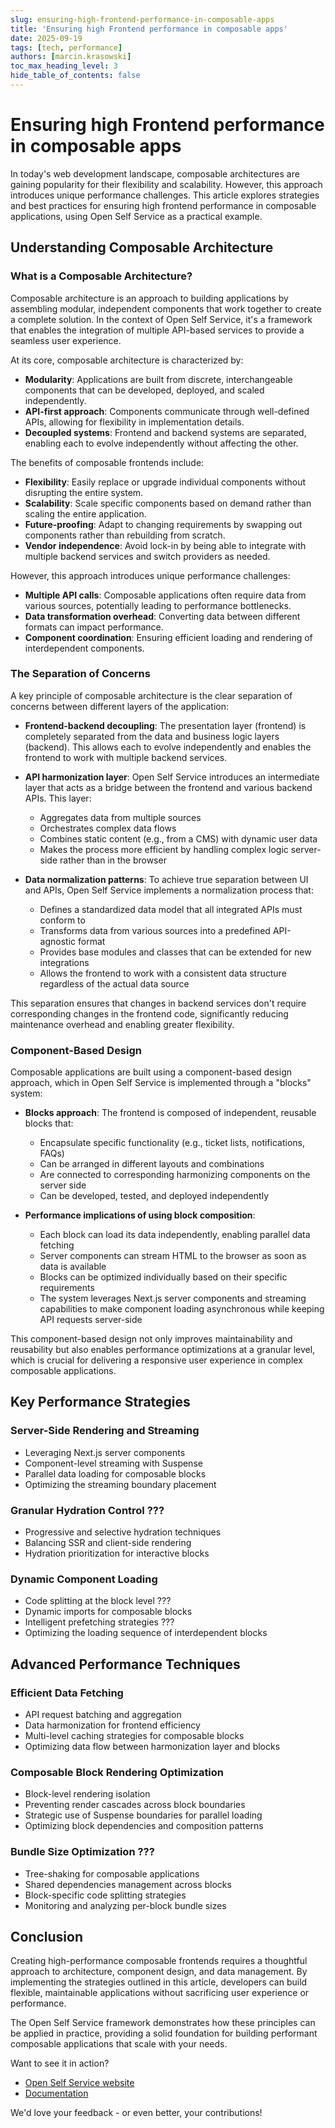 ```yaml
---
slug: ensuring-high-frontend-performance-in-composable-apps
title: 'Ensuring high Frontend performance in composable apps'
date: 2025-09-19
tags: [tech, performance]
authors: [marcin.krasowski]
toc_max_heading_level: 3
hide_table_of_contents: false
---
```


# Ensuring high Frontend performance in composable apps

In today's web development landscape, composable architectures are gaining popularity for their flexibility and scalability. However, this approach introduces unique performance challenges. This article explores strategies and best practices for ensuring high frontend performance in composable applications, using Open Self Service as a practical example.

## Understanding Composable Architecture

### What is a Composable Architecture?

Composable architecture is an approach to building applications by assembling modular, independent components that work together to create a complete solution. In the context of Open Self Service, it's a framework that enables the integration of multiple API-based services to provide a seamless user experience.

At its core, composable architecture is characterized by:

- **Modularity**: Applications are built from discrete, interchangeable components that can be developed, deployed, and scaled independently.
- **API-first approach**: Components communicate through well-defined APIs, allowing for flexibility in implementation details.
- **Decoupled systems**: Frontend and backend systems are separated, enabling each to evolve independently without affecting the other.

The benefits of composable frontends include:

- **Flexibility**: Easily replace or upgrade individual components without disrupting the entire system.
- **Scalability**: Scale specific components based on demand rather than scaling the entire application.
- **Future-proofing**: Adapt to changing requirements by swapping out components rather than rebuilding from scratch.
- **Vendor independence**: Avoid lock-in by being able to integrate with multiple backend services and switch providers as needed.

However, this approach introduces unique performance challenges:

- **Multiple API calls**: Composable applications often require data from various sources, potentially leading to performance bottlenecks.
- **Data transformation overhead**: Converting data between different formats can impact performance.
- **Component coordination**: Ensuring efficient loading and rendering of interdependent components.

### The Separation of Concerns

A key principle of composable architecture is the clear separation of concerns between different layers of the application:

- **Frontend-backend decoupling**: The presentation layer (frontend) is completely separated from the data and business logic layers (backend). This allows each to evolve independently and enables the frontend to work with multiple backend services.

- **API harmonization layer**: Open Self Service introduces an intermediate layer that acts as a bridge between the frontend and various backend APIs. This layer:
  - Aggregates data from multiple sources
  - Orchestrates complex data flows
  - Combines static content (e.g., from a CMS) with dynamic user data
  - Makes the process more efficient by handling complex logic server-side rather than in the browser

- **Data normalization patterns**: To achieve true separation between UI and APIs, Open Self Service implements a normalization process that:
  - Defines a standardized data model that all integrated APIs must conform to
  - Transforms data from various sources into a predefined API-agnostic format
  - Provides base modules and classes that can be extended for new integrations
  - Allows the frontend to work with a consistent data structure regardless of the actual data source

This separation ensures that changes in backend services don't require corresponding changes in the frontend code, significantly reducing maintenance overhead and enabling greater flexibility.

### Component-Based Design

Composable applications are built using a component-based design approach, which in Open Self Service is implemented through a "blocks" system:

- **Blocks approach**: The frontend is composed of independent, reusable blocks that:
  - Encapsulate specific functionality (e.g., ticket lists, notifications, FAQs)
  - Can be arranged in different layouts and combinations
  - Are connected to corresponding harmonizing components on the server side
  - Can be developed, tested, and deployed independently

- **Performance implications of using block composition**:
  - Each block can load its data independently, enabling parallel data fetching
  - Server components can stream HTML to the browser as soon as data is available
  - Blocks can be optimized individually based on their specific requirements
  - The system leverages Next.js server components and streaming capabilities to make component loading asynchronous while keeping API requests server-side

This component-based design not only improves maintainability and reusability but also enables performance optimizations at a granular level, which is crucial for delivering a responsive user experience in complex composable applications.

## Key Performance Strategies

### Server-Side Rendering and Streaming
- Leveraging Next.js server components
- Component-level streaming with Suspense
- Parallel data loading for composable blocks
- Optimizing the streaming boundary placement

### Granular Hydration Control ???
- Progressive and selective hydration techniques
- Balancing SSR and client-side rendering
- Hydration prioritization for interactive blocks

### Dynamic Component Loading
- Code splitting at the block level ???
- Dynamic imports for composable blocks
- Intelligent prefetching strategies ???
- Optimizing the loading sequence of interdependent blocks

## Advanced Performance Techniques

### Efficient Data Fetching
- API request batching and aggregation
- Data harmonization for frontend efficiency
- Multi-level caching strategies for composable blocks
- Optimizing data flow between harmonization layer and blocks

### Composable Block Rendering Optimization
- Block-level rendering isolation
- Preventing render cascades across block boundaries
- Strategic use of Suspense boundaries for parallel loading
- Optimizing block dependencies and composition patterns

### Bundle Size Optimization ???
- Tree-shaking for composable applications
- Shared dependencies management across blocks
- Block-specific code splitting strategies
- Monitoring and analyzing per-block bundle sizes

## Conclusion

Creating high-performance composable frontends requires a thoughtful approach to architecture, component design, and data management. By implementing the strategies outlined in this article, developers can build flexible, maintainable applications without sacrificing user experience or performance.

The Open Self Service framework demonstrates how these principles can be applied in practice, providing a solid foundation for building performant composable applications that scale with your needs.

Want to see it in action?

- [Open Self Service website](https://www.openselfservice.com)
- [Documentation](https://www.openselfservice.com/docs)

We'd love your feedback - or even better, your contributions!
